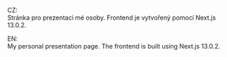 CZ:  
Stránka pro prezentaci mé osoby. Frontend je vytvořený pomocí Next.js 13.0.2.

EN:  
My personal presentation page. The frontend is built using Next.js 13.0.2.
